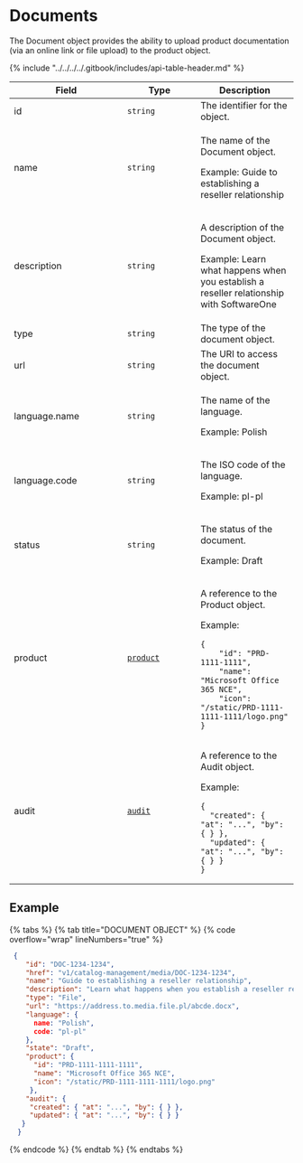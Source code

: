 # Documents

The Document object provides the ability to upload product documentation (via an online link or file upload) to the product object.

{% include "../../../../.gitbook/includes/api-table-header.md" %}

<table><thead><tr><th width="185">Field</th><th width="114">Type</th><th>Description</th></tr></thead><tbody><tr><td>id</td><td><code>string</code></td><td>The identifier for the object.</td></tr><tr><td>name</td><td><code>string</code></td><td><p>The name of the Document object.</p><p>Example: Guide to establishing a reseller relationship</p></td></tr><tr><td>description</td><td><code>string</code></td><td><p>A description of the Document object.</p><p>Example: Learn what happens when you establish a reseller relationship with SoftwareOne</p></td></tr><tr><td>type</td><td><code>string</code></td><td>The type of the document object.</td></tr><tr><td>url</td><td><code>string</code></td><td>The URI to access the document object.</td></tr><tr><td>language.name</td><td><code>string</code></td><td><p>The name of the language.</p><p>Example: Polish</p></td></tr><tr><td>language.code</td><td><code>string</code></td><td><p>The ISO code of the language.</p><p>Example: pl-pl</p></td></tr><tr><td>status</td><td><code>string</code></td><td><p>The status of the document. </p><p>Example: Draft</p></td></tr><tr><td>product</td><td><a href="../product/"><code>product</code></a></td><td><p>A reference to the Product object.</p><p>Example:</p><pre class="language-json" data-overflow="wrap" data-line-numbers><code class="lang-json">{
    "id": "PRD-1111-1111",
    "name": "Microsoft Office 365 NCE",
    "icon": "/static/PRD-1111-1111-1111/logo.png"
}
</code></pre></td></tr><tr><td>audit</td><td><a href="../../common-api-objects/audit.md"><code>audit</code></a></td><td><p>A reference to the Audit object.</p><p>Example:</p><pre class="language-json" data-overflow="wrap" data-line-numbers><code class="lang-json">{
  "created": { "at": "...", "by": { } },
  "updated": { "at": "...", "by": { } }
}
</code></pre></td></tr></tbody></table>

## Example

{% tabs %}
{% tab title="DOCUMENT OBJECT" %}
{% code overflow="wrap" lineNumbers="true" %}
```json
 {
    "id": "DOC-1234-1234",
    "href": "v1/catalog-management/media/DOC-1234-1234",
    "name": "Guide to establishing a reseller relationship",
    "description": "Learn what happens when you establish a reseller relationship with SoftwareOne",
    "type": "File",
    "url": "https://address.to.media.file.pl/abcde.docx",
    "language": {
      name: "Polish",
      code: "pl-pl"
    },
    "state": "Draft",
    "product": {
      "id": "PRD-1111-1111-1111",
      "name": "Microsoft Office 365 NCE",
      "icon": "/static/PRD-1111-1111-1111/logo.png"
     },
    "audit": {
     "created": { "at": "...", "by": { } },
     "updated": { "at": "...", "by": { } }
   }
  }
```
{% endcode %}
{% endtab %}
{% endtabs %}
